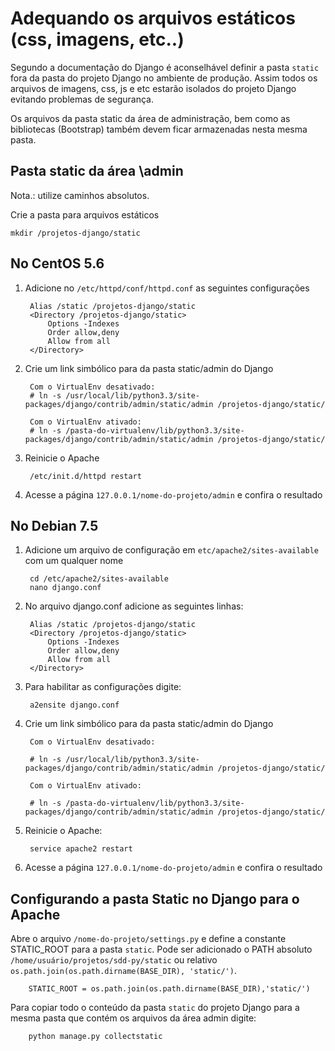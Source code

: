 Adequando os arquivos estáticos (css, imagens, etc..)
===

Segundo a documentação do Django é aconselhável definir a pasta `static` fora da pasta do projeto Django no ambiente de 
produção. Assim todos os arquivos de imagens, css, js e etc estarão isolados do projeto Django evitando problemas de 
segurança.

Os arquivos da pasta static da área de administração, bem como as bibliotecas (Bootstrap) também devem ficar armazenadas 
nesta mesma pasta.

Pasta static da área \admin
---

Nota.: utilize caminhos absolutos.

Crie a pasta para arquivos estáticos

	mkdir /projetos-django/static


No CentOS 5.6
---

1. Adicione no `/etc/httpd/conf/httpd.conf` as seguintes configurações

        Alias /static /projetos-django/static
        <Directory /projetos-django/static>
            Options -Indexes
            Order allow,deny
            Allow from all
        </Directory>


2. Crie um link simbólico para da pasta static/admin do Django

        Com o VirtualEnv desativado:
        # ln -s /usr/local/lib/python3.3/site-packages/django/contrib/admin/static/admin /projetos-django/static/

        Com o VirtualEnv ativado:
        # ln -s /pasta-do-virtualenv/lib/python3.3/site-packages/django/contrib/admin/static/admin /projetos-django/static/

3. Reinicie o Apache

        /etc/init.d/httpd restart

4. Acesse a página `127.0.0.1/nome-do-projeto/admin` e confira o resultado



No Debian 7.5
---

1. Adicione um arquivo de configuração em `etc/apache2/sites-available` com um qualquer nome

        cd /etc/apache2/sites-available
        nano django.conf

2. No arquivo django.conf adicione as seguintes linhas:

        Alias /static /projetos-django/static
        <Directory /projetos-django/static>
            Options -Indexes
            Order allow,deny
            Allow from all
        </Directory>

3. Para habilitar as configurações digite:

        a2ensite django.conf

4. Crie um link simbólico para da pasta static/admin do Django

        Com o VirtualEnv desativado:

        # ln -s /usr/local/lib/python3.3/site-packages/django/contrib/admin/static/admin /projetos-django/static/

        Com o VirtualEnv ativado:

        # ln -s /pasta-do-virtualenv/lib/python3.3/site-packages/django/contrib/admin/static/admin /projetos-django/static/

5. Reinicie o Apache:

        service apache2 restart

6. Acesse a página `127.0.0.1/nome-do-projeto/admin` e confira o resultado



Configurando a pasta Static no Django para o Apache
---

Abre o arquivo `/nome-do-projeto/settings.py` e define a constante STATIC_ROOT para a pasta `static`. Pode ser adicionado 
o PATH absoluto `/home/usuário/projetos/sdd-py/static` ou relativo `os.path.join(os.path.dirname(BASE_DIR), 'static/')`.

        STATIC_ROOT = os.path.join(os.path.dirname(BASE_DIR),'static/')

Para copiar todo o conteúdo da pasta `static` do projeto Django para a mesma pasta que contém os arquivos da área admin 
digite:

        python manage.py collectstatic
